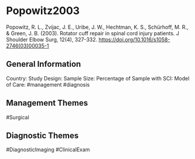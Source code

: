 # Popowitz2003
Popowitz, R. L., Zvijac, J. E., Uribe, J. W., Hechtman, K. S., Schürhoff, M. R., & Green, J. B. (2003). Rotator cuff repair in spinal cord injury patients. J Shoulder Elbow Surg, 12(4), 327-332. https://doi.org/10.1016/s1058-2746(03)00035-1 

## General Information
Country: 
Study Design: 
Sample Size: 
Percentage of Sample with SCI:
Model of Care: #management #diagnosis

## Management Themes
#Surgical 

## Diagnostic Themes
#DiagnosticImaging #ClinicalExam 